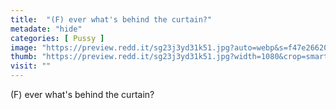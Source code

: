 ```yaml
---
title:  "(F) ever what's behind the curtain?"
metadate: "hide"
categories: [ Pussy ]
image: "https://preview.redd.it/sg23j3yd31k51.jpg?auto=webp&s=f47e266200b77a1be709cf42f211a7f802ae4c7f"
thumb: "https://preview.redd.it/sg23j3yd31k51.jpg?width=1080&crop=smart&auto=webp&s=ed888b19b99157775581f31c033f5ba9def319dc"
visit: ""
---
```

(F) ever what's behind the curtain?
